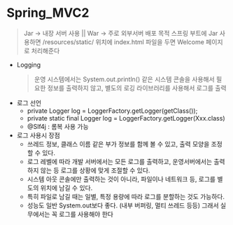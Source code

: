 # Spring_MVC2
> Jar -> 내장 서버 사용  ||  War -> 주로 외부서버 배포 목적
> 스프링 부트에 Jar 사용하면 /resources/static/ 위치에 index.html 파일을 두면 Welcome 페이지로 처리해준다

+ Logging
  > 운영 시스템에서는 System.out.println() 같은 시스템 콘솔을 사용해서 필요한 정보를 출력하지 않고, 별도의 로깅 라이브러리를 
  > 사용해서 로그를 출력
+ 로그 선언
  + private Logger log = LoggerFactory.getLogger(getClass());
  + private static final Logger log = LoggerFactory.getLogger(Xxx.class)  
  +  @Slf4j : 롬복 사용 가능
+ 로그 사용시 장점
  + 쓰레드 정보, 클래스 이름 같은 부가 정보를 함께 볼 수 있고, 출력 모양을 조정할 수 있다.
  + 로그 레벨에 따라 개발 서버에서는 모든 로그를 출력하고, 운영서버에서는 출력하지 않는 등 로그를 상황에 맞게 조절할 수 있다.
  + 시스템 아웃 콘솔에만 출력하는 것이 아니라, 파일이나 네트워크 등, 로그를 별도의 위치에 남길 수 있다. 
  + 특히 파일로 남길 때는 일별, 특정 용량에 따라 로그를 분할하는 것도 가능하다.
  + 성능도 일반 System.out보다 좋다. (내부 버퍼링, 멀티 쓰레드 등등) 그래서 실무에서는 꼭 로그를 사용해야 한다
